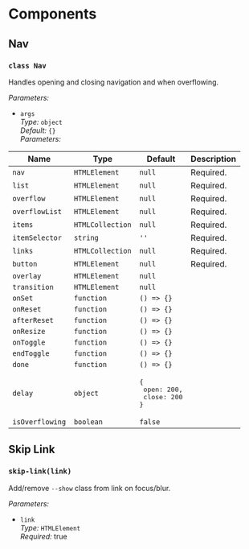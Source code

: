# Components

## Nav

### `class Nav`

Handles opening and closing navigation and when overflowing.

_Parameters:_

* `args`  
_Type:_ `object`  
_Default:_ `{}`  
_Parameters:_

| Name | Type | Default | Description
|--|--|--|--|
| `nav` | `HTMLElement` | `null` | Required.
| `list` | `HTMLElement` | `null` | Required.
| `overflow` | `HTMLElement` | `null` | Required.
| `overflowList` | `HTMLElement` | `null` | Required.
| `items` | `HTMLCollection` | `null` | Required.
| `itemSelector` | `string` | `''` | Required.
| `links` | `HTMLCollection` | `null` | Required.
| `button` | `HTMLElement` | `null` | Required.
| `overlay` | `HTMLElement` | `null` |
| `transition` | `HTMLElement` | `null` |
| `onSet` | `function` | `() => {}` |
| `onReset` | `function` | `() => {}` |
| `afterReset` | `function` | `() => {}` |
| `onResize` | `function` | `() => {}` |
| `onToggle` | `function` | `() => {}` |
| `endToggle` | `function` | `() => {}` |
| `done` | `function` | `() => {}` |
| `delay` | `object` | <pre lang="js">{<br>&nbsp;open: 200,<br>&nbsp;close: 200<br>}</pre> |
| `isOverflowing` | `boolean` | `false` |

## Skip Link

### `skip-link(link)`

Add/remove `--show` class from link on focus/blur.

_Parameters:_

* `link`  
_Type:_ `HTMLElement`  
_Required:_ true 
